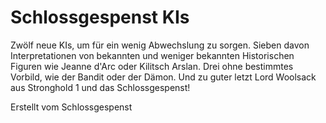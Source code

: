 # Schlossgespenst KIs  
Zwölf neue KIs, um für ein wenig Abwechslung zu sorgen. Sieben davon Interpretationen von bekannten und weniger bekannten Historischen Figuren wie Jeanne d'Arc oder Kilitsch Arslan. Drei ohne bestimmtes Vorbild, wie der Bandit oder der Dämon. Und zu guter letzt Lord Woolsack aus Stronghold 1 und das Schlossgespenst!

Erstellt vom Schlossgespenst
